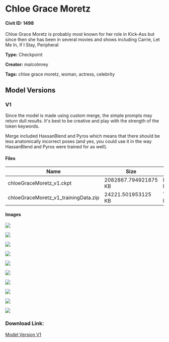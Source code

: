 # Chloe Grace Moretz

#### Civit ID: 1498

<p>Chloe Grace Moretz is probably most known for her role in Kick-Ass but since then she has been in several movies and shows including Carrie, Let Me In, If I Stay, Peripheral</p>

**Type:** Checkpoint

**Creator:** malcolmrey

**Tags:** chloe grace moretz, woman, actress, celebrity

## Model Versions

### V1

<p>Since the model is made using custom merge, the simple prompts may return dull results. It's best to be creative and play with the strength of the token keywords.</p><p>Merge included HassanBlend and Pyros which means that there should be less anatomically incorrect poses (and yes, you could use it in the way HassanBlend and Pyros were trained for as well).</p>

#### Files

| Name | Size | Type | Format | Download Url | AutoV1 | AutoV2 | SHA256 | CRC32 | BLAKE3 |
| --- | --- | --- | --- | --- | --- | --- | --- | --- | --- |
| chloeGraceMoretz_v1.ckpt | 2082867.794921875 KB | Pruned Model | PickleTensor | https://civitai.com/api/download/models/1601?type=Pruned%20Model&format=PickleTensor&size=pruned&fp=fp16 | ECD908CB | D712F1BDDE | D712F1BDDE27ED25BDEE4630F5B85973A23DBD8D5EFBEE356FB7C3C4DB224EB8 | 69B72B05 | 7C85DAFE9EA9F9491062885B1E5A4F35C183BF5114C8AB81E5B780B1AB2FA52B |
| chloeGraceMoretz_v1_trainingData.zip | 24221.501953125 KB | Training Data | Other | https://civitai.com/api/download/models/1601 | E4E6394B | 7881843C20 | 7881843C200803CA14B40720BCADB4BAD5EDB88F6CC57B730C8A1F22D006AC78 | AB0070E4 | 88288704CEB0D6DD3EA6E14F0AE31AE2FE7484B8DCABCD34895B4EB0CCBD29DF |

#### Images

<p><img src="https://image.civitai.com/xG1nkqKTMzGDvpLrqFT7WA/0bc95565-af24-4925-d2cb-80ba8998bb00/width=450/14873.jpeg" /></p>

<p><img src="https://image.civitai.com/xG1nkqKTMzGDvpLrqFT7WA/af9999b8-30c0-451a-9ef0-d28297bcca00/width=450/14882.jpeg" /></p>

<p><img src="https://image.civitai.com/xG1nkqKTMzGDvpLrqFT7WA/28201d84-a5ff-4094-5a04-39ddbe63d600/width=450/14881.jpeg" /></p>

<p><img src="https://image.civitai.com/xG1nkqKTMzGDvpLrqFT7WA/4b3e0a20-a8c4-456f-2cf0-2d24e1e13500/width=450/14880.jpeg" /></p>

<p><img src="https://image.civitai.com/xG1nkqKTMzGDvpLrqFT7WA/b9f94e1d-d8fc-42f0-8754-ba4954bad300/width=450/14878.jpeg" /></p>

<p><img src="https://image.civitai.com/xG1nkqKTMzGDvpLrqFT7WA/959a0d4f-3b12-4724-cf93-a1677b21d100/width=450/14876.jpeg" /></p>

<p><img src="https://image.civitai.com/xG1nkqKTMzGDvpLrqFT7WA/f1378bcb-9a26-46ad-b287-4bad7fd2fa00/width=450/14874.jpeg" /></p>

<p><img src="https://image.civitai.com/xG1nkqKTMzGDvpLrqFT7WA/44992563-6c54-4f7f-56bd-329c4e2aee00/width=450/14885.jpeg" /></p>

<p><img src="https://image.civitai.com/xG1nkqKTMzGDvpLrqFT7WA/4565e7c4-8c20-4af9-ca32-0fdf177ba100/width=450/14884.jpeg" /></p>

<p><img src="https://image.civitai.com/xG1nkqKTMzGDvpLrqFT7WA/39b1199c-1252-4eee-17ff-7bea219db900/width=450/14883.jpeg" /></p>

### Download Link:

[Model Version V1](https://civitai.com/api/download/models/1601)


